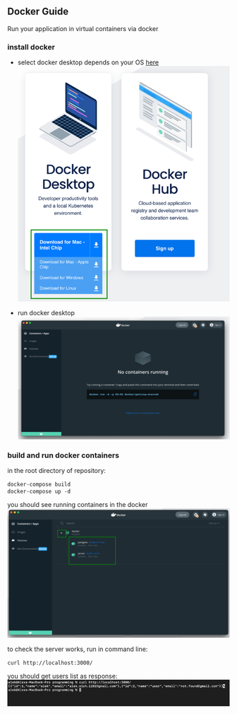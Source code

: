 ## Docker Guide
Run your application in virtual containers via docker

### install docker
- select docker desktop depends on your OS [here](https://www.docker.com/get-started/)
![downloadpage](./docs/img_1.png)


- run docker desktop
![downloadpage](./docs/img_2.png)


### build and run docker containers

in the root directory of repository:
````shell
docker-compose build
docker-compose up -d
````

you should see running containers in the docker
![downloadpage](./docs/img_3.png)

to check the server works, run in command line:
```shell
curl http://localhost:3000/
```

you should get users list as response:
![downloadpage](./docs/img_4.png)